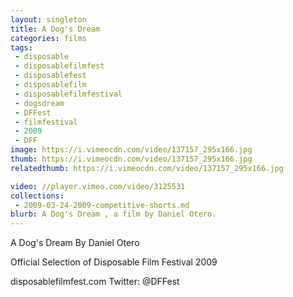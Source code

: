 ```yaml
---
layout: singleton
title: A Dog's Dream
categories: films
tags:
 - disposable
 - disposablefilmfest
 - disposablefest
 - disposablefilm
 - disposablefilmfestival
 - dogsdream
 - DFFest
 - filmfestival
 - 2009
 - DFF
image: https://i.vimeocdn.com/video/137157_295x166.jpg
thumb: https://i.vimeocdn.com/video/137157_295x166.jpg
relatedthumb: https://i.vimeocdn.com/video/137157_295x166.jpg

video: //player.vimeo.com/video/3125531
collections:
 - 2009-03-24-2009-competitive-shorts.md
blurb: A Dog's Dream , a film by Daniel Otero.
---
```


A Dog's Dream
By Daniel Otero

Official Selection of Disposable Film Festival 2009

disposablefilmfest.com
Twitter: @DFFest